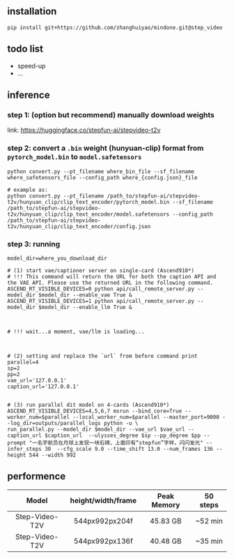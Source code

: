 

## installation

```shell
pip install git+https://github.com/zhanghuiyao/mindone.git@step_video
```


## todo list

- speed-up
- ...



## inference


### step 1: (option but recommend) manually download weights

link: https://huggingface.co/stepfun-ai/stepvideo-t2v



### step 2: convert a `.bin` weight (hunyuan-clip) format from `pytorch_model.bin` to `model.safetensors`

```shell
python convert.py --pt_filename where_bin_file --sf_filename where_safetensors_file --config_path where_{config.json}_file

# example as:
python convert.py --pt_filename /path_to/stepfun-ai/stepvideo-t2v/hunyuan_clip/clip_text_encoder/pytorch_model.bin --sf_filename /path_to/stepfun-ai/stepvideo-t2v/hunyuan_clip/clip_text_encoder/model.safetensors --config_path /path_to/stepfun-ai/stepvideo-t2v/hunyuan_clip/clip_text_encoder/config.json
```


### step 3: running

```shell
model_dir=where_you_download_dir

# (1) start vae/captioner server on single-card (Ascend910*)
# !!! This command will return the URL for both the caption API and the VAE API. Please use the returned URL in the following command.
ASCEND_RT_VISIBLE_DEVICES=0 python api/call_remote_server.py --model_dir $model_dir --enable_vae True &
ASCEND_RT_VISIBLE_DEVICES=1 python api/call_remote_server.py --model_dir $model_dir --enable_llm True &



# !!! wait...a moment, vae/llm is loading...



# (2) setting and replace the `url` from before command print
parallel=4
sp=2
pp=2
vae_url='127.0.0.1'
caption_url='127.0.0.1'


# (3) run parallel dit model on 4-cards (Ascend910*)
ASCEND_RT_VISIBLE_DEVICES=4,5,6,7 msrun --bind_core=True --worker_num=$parallel --local_worker_num=$parallel --master_port=9000 --log_dir=outputs/parallel_logs python -u \
run_parallel.py --model_dir $model_dir --vae_url $vae_url --caption_url $caption_url  --ulysses_degree $sp --pp_degree $pp --prompt "一名宇航员在月球上发现一块石碑，上面印有“stepfun”字样，闪闪发光" --infer_steps 30  --cfg_scale 9.0 --time_shift 13.0 --num_frames 136 --height 544 --width 992
```


## performence

|     Model    |  height/width/frame |  Peak Memory | 50 steps |
|:------------:|:------------:|:------------:|:------------:|
| Step-Video-T2V   |        544px992px204f      |  45.83 GB | ~52 min |
| Step-Video-T2V   |        544px992px136f      |  40.48 GB | ~35 min |
